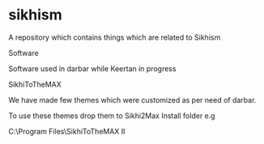 sikhism
=======

A repository which contains things which are related to Sikhism

Software

Software used in darbar while Keertan in progress

SikhiToTheMAX

We have made few themes which were customized as per need of darbar.

To use these themes drop them to Sikhi2Max Install folder
e.g 

C:\Program Files\SikhiToTheMAX II